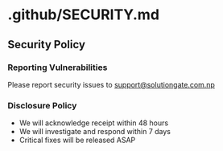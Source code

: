 # .github/SECURITY.md
## Security Policy

### Reporting Vulnerabilities
Please report security issues to support@solutiongate.com.np

### Disclosure Policy
- We will acknowledge receipt within 48 hours
- We will investigate and respond within 7 days
- Critical fixes will be released ASAP
